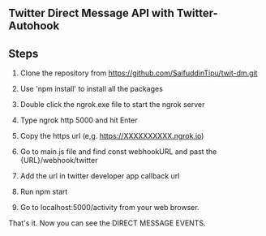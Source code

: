 ## Twitter Direct Message API with Twitter-Autohook

## Steps


1. Clone the repository from https://github.com/SaifuddinTipu/twit-dm.git

2. Use 'npm install' to install all the packages

3. Double click the ngrok.exe file to start the ngrok server

4. Type ngrok http 5000 and hit Enter

5. Copy the https url (e,g. https://XXXXXXXXXX.ngrok.io)

6. Go to main.js file and find const webhookURL and past the {URL}/webhook/twitter

7. Add the url in twitter developer app callback url


8. Run npm start

9. Go to localhost:5000/activity from your web browser.

That's it. Now you can see the DIRECT MESSAGE EVENTS.
